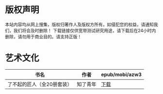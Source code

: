 # 版权声明

本站内容均从网上搜集，版权归著作人及版权方所有，如侵犯您的权益，请通知我们，我们将会及时删除！ 下载链接仅供宽带测试研究用途，请下载后在24小时内删除，请勿用于商业目的。请支持正版！

# 艺术文化

| 书名 | 作者 | epub/mobi/azw3 |
| --- | --- | --- |
| 了不起的匠人（全20册套装） | 知了青年 | [下载](https://url89.ctfile.com/f/31084289-1357007389-02fb3c?p=8866) |
